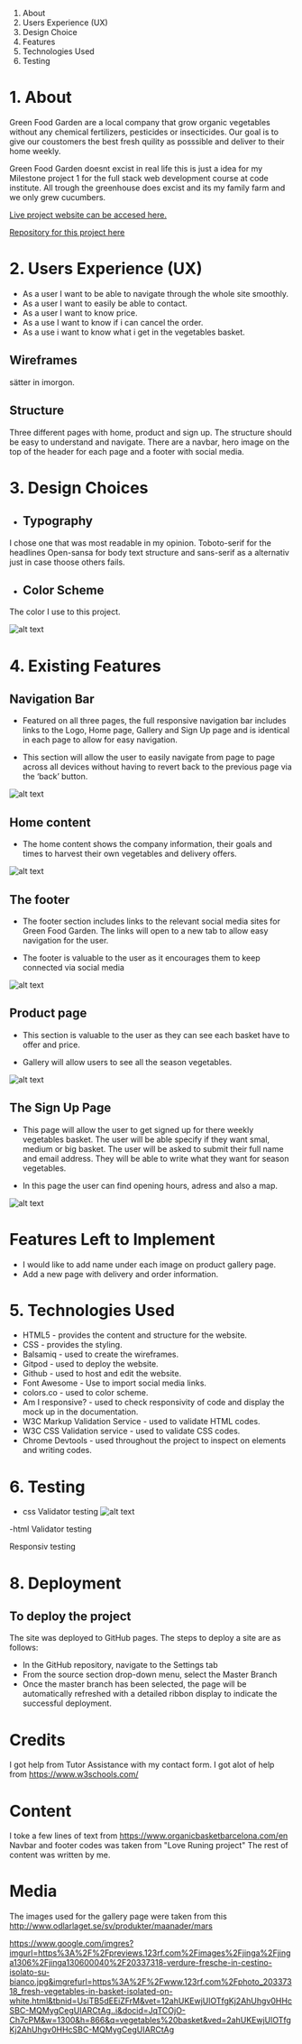 
1. About
2. Users Experience (UX)
3. Design Choice
4. Features
5. Technologies Used
6. Testing


 # 1. About

 Green Food Garden are a local company that grow organic vegetables without any chemical fertilizers, pesticides or insecticides.
Our goal is to give our coustomers the best fresh quility as posssible and deliver to their home weekly.

Green Food Garden doesnt excist in real life this is just a idea for my Milestone project 1 for the full stack web development course at code institute. All trough the greenhouse does excist and its my family farm and we only grew cucumbers. 


[Live project website can be accesed here.](https://kharriitd.github.io/ms_project_html-css/)


[Repository for this project here](https://github.com/kharriiTD/ms_project_html-css)

# 2.  Users Experience (UX)
- As a user I want to be able to navigate through the whole site smoothly. 
- As a user I want to easily be able to contact.
- As a user I want to know price.
- As a use I want to know if i can cancel the order.
- As a use i want to know what i get in the vegetables basket.

 ## Wireframes

 sätter in imorgon.

 ## Structure
 Three different pages with home, product and sign up.
 The structure should be easy to understand and navigate. 
 There are a navbar, hero image on the top of the header for each page and a footer with social media.

 # 3. Design Choices

- ## Typography
I chose one that was most readable in my opinion. 
Toboto-serif for the headlines
Open-sansa for body text structure and sans-serif as a alternativ just in case thoose others fails.

- ## Color Scheme
The color I use to this project. 

![alt text](assets/css/images/color.png)





# 4. Existing Features

## Navigation Bar

   - Featured on all three pages, the full responsive navigation bar includes links to the Logo, Home page, Gallery and Sign Up page and is identical in each page to allow for easy navigation.

  - This section will allow the user to easily navigate from page to page across all devices without having to revert back to the previous page via the ‘back’ button.

![alt text](assets/css/images/bar-menu.png)

## Home content

  - The home content shows the company information, their goals and times to harvest their own vegetables and delivery offers. 


![alt text](assets/css/images/home-content.png)

## The footer

  - The footer section includes links to the relevant social media sites for Green Food Garden. The links will open to a new tab to allow easy navigation for the user.
  
  - The footer is valuable to the user as it encourages them to keep connected via social media


![alt text](assets/css/images/footer.png)

## Product page 
  
  - This section is valuable to the user as they can see each basket have to offer and price. 

- Gallery will allow users to see all the season vegetables.

![alt text](assets/css/images/product-section.png)

## The Sign Up Page

 - This page will allow the user to get signed up for there weekly vegetables basket. The user will be able specify if they want smal, medium or big basket. The user will be asked to submit their full name and email address. They will be able to write what they want for season vegetables.

 - In this page the user can find opening hours, adress and also a map. 

![alt text](assets/css/images/Form-section.png)

# Features Left to Implement
 - I would like to add name under each image on product gallery page.
 - Add a new page with delivery and order information. 


# 5. Technologies Used
- HTML5 - provides the content and structure for the website.
- CSS - provides the styling.
- Balsamiq - used to create the wireframes.
- Gitpod - used to deploy the website.
- Github - used to host and edit the website.
- Font Awesome - Use to import social media links.
- colors.co - used to color scheme.
- Am I responsive? - used to check responsivity of code and display the mock up in the documentation.
- W3C Markup Validation Service - used to validate HTML codes.
- W3C CSS Validation service - used to validate CSS codes.
- Chrome Devtools - used throughout the project to inspect on elements and writing codes.


# 6. Testing

- css Validator testing 
![alt text](assets/css/images/css-val.png)

-html Validator testing

Responsiv testing 






 # 8. Deployment 

## To deploy the project

The site was deployed to GitHub pages. The steps to deploy a site are as follows:

   - In the GitHub repository, navigate to the Settings tab
   - From the source section drop-down menu, select the Master Branch
   - Once the master branch has been selected, the page will be automatically refreshed with a detailed ribbon display to indicate the successful deployment.

# Credits
I got help from Tutor Assistance with my contact form.
I got alot of help from https://www.w3schools.com/


# Content 
I toke a few lines of text from 
https://www.organicbasketbarcelona.com/en
Navbar and footer codes was taken from "Love Runing project"
The rest of content was written by me. 

# Media


The images used for the gallery page were taken from this 
http://www.odlarlaget.se/sv/produkter/maanader/mars

https://www.google.com/imgres?imgurl=https%3A%2F%2Fpreviews.123rf.com%2Fimages%2Fjinga%2Fjinga1306%2Fjinga130600040%2F20337318-verdure-fresche-in-cestino-isolato-su-bianco.jpg&imgrefurl=https%3A%2F%2Fwww.123rf.com%2Fphoto_20337318_fresh-vegetables-in-basket-isolated-on-white.html&tbnid=UsiTB5dEEiZFrM&vet=12ahUKEwjUlOTfgKj2AhUhgv0HHcSBC-MQMygCegUIARCtAg..i&docid=JqTCOjO-Ch7cPM&w=1300&h=866&q=vegetables%20basket&ved=2ahUKEwjUlOTfgKj2AhUhgv0HHcSBC-MQMygCegUIARCtAg
